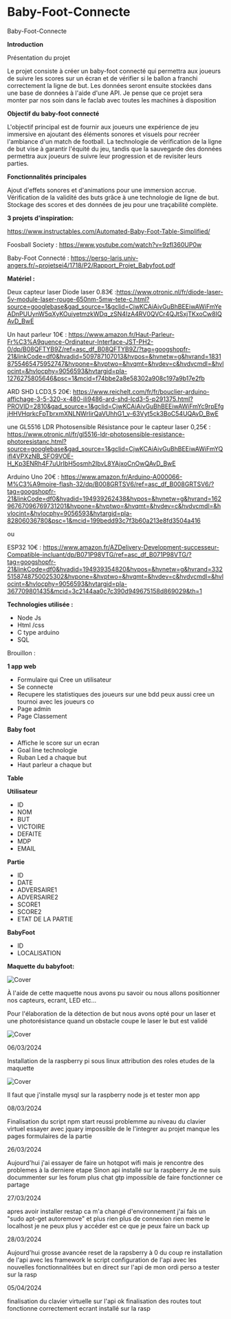# Baby-Foot-Connecte


Baby-Foot-Connecte

**Introduction**

Présentation du projet

Le projet consiste à créer un baby-foot connecté qui permettra aux joueurs de suivre les scores sur un écran et de vérifier si le ballon a franchi correctement la ligne de but. Les données seront ensuite stockées dans une base de données à l'aide d'une API.
Je pense que ce projet sera monter par nos soin dans le faclab avec toutes les machines à disposition 

**Objectif du baby-foot connecté**

L'objectif principal est de fournir aux joueurs une expérience de jeu immersive en ajoutant des éléments sonores et visuels pour recréer l'ambiance d'un match de football. La technologie de vérification de la ligne de but vise à garantir l'équité du jeu, tandis que la sauvegarde des données permettra aux joueurs de suivre leur progression et de revisiter leurs parties.

**Fonctionnalités principales**

Ajout d'effets sonores et d'animations pour une immersion accrue.
Vérification de la validité des buts grâce à une technologie de ligne de but.
Stockage des scores et des données de jeu pour une traçabilité complète.

**3 projets d'inspiration:**

https://www.instructables.com/Automated-Baby-Foot-Table-Simplified/

Foosball Society : https://www.youtube.com/watch?v=9zfI360UP0w

Baby-Foot Connecté : https://perso-laris.univ-angers.fr/~projetsei4/1718/P2/Rapport_Projet_Babyfoot.pdf

**Matériel :**

Deux capteur laser Diode laser 0.83€ :https://www.otronic.nl/fr/diode-laser-5v-module-laser-rouge-650nm-5mw-tete-c.html?source=googlebase&gad_source=1&gclid=CjwKCAiAivGuBhBEEiwAWiFmYeADnPUUynW5qXyKOuiyetmzkWDq_zSN4IzA4RV0QVCr4QJtSxjTKxoCw8IQAvD_BwE

Un haut parleur 10€ : https://www.amazon.fr/Haut-Parleur-Fr%C3%A9quence-Ordinateur-Interface-JST-PH2-0/dp/B08QFTYB9Z/ref=asc_df_B08QFTYB9Z/?tag=googshopfr-21&linkCode=df0&hvadid=509787107013&hvpos=&hvnetw=g&hvrand=18318755465475952747&hvpone=&hvptwo=&hvqmt=&hvdev=c&hvdvcmdl=&hvlocint=&hvlocphy=9056593&hvtargid=pla-1276275805646&psc=1&mcid=f74bbe2a8e58302a908c197a9b17e2fb

ARD SHD LCD3,5 20€: https://www.reichelt.com/fr/fr/bouclier-arduino-affichage-3-5-320-x-480-ili9486-ard-shd-lcd3-5-p291375.html?PROVID=2810&gad_source=1&gclid=CjwKCAiAivGuBhBEEiwAWiFmYc9rpEfgjHHVHqrkcFpTbrxmXNLNWrIirQaVUhhG1_v-63Vyt5ck3BoC54UQAvD_BwE

une GL5516 LDR Photosensible Résistance pour le capteur laser 0,25€ : https://www.otronic.nl/fr/gl5516-ldr-photosensible-resistance-photoresistanc.html?source=googlebase&gad_source=1&gclid=CjwKCAiAivGuBhBEEiwAWiFmYQifl4VPXzNB_SFO9VOE-H_Kp3ENRh4F7uUrIbH5osmh2IbvL8YAjxoCnOwQAvD_BwE

Arduino Uno 20€ : https://www.amazon.fr/Arduino-A000066-M%C3%A9moire-flash-32/dp/B008GRTSV6/ref=asc_df_B008GRTSV6/?tag=googshopfr-21&linkCode=df0&hvadid=194939262438&hvpos=&hvnetw=g&hvrand=16296767096769731201&hvpone=&hvptwo=&hvqmt=&hvdev=c&hvdvcmdl=&hvlocint=&hvlocphy=9056593&hvtargid=pla-82806036780&psc=1&mcid=199bedd93c7f3b60a213e8fd3504a416

ou

ESP32 10€ : https://www.amazon.fr/AZDelivery-Development-successeur-Compatible-incluant/dp/B071P98VTG/ref=asc_df_B071P98VTG/?tag=googshopfr-21&linkCode=df0&hvadid=194939354820&hvpos=&hvnetw=g&hvrand=3325158748750025302&hvpone=&hvptwo=&hvqmt=&hvdev=c&hvdvcmdl=&hvlocint=&hvlocphy=9056593&hvtargid=pla-367709801435&mcid=3c2144aa0c7c390d949675158d869029&th=1

**Technologies utilisée :** 

* Node Js 
* Html /css 
* C type arduino 
* SQL 



Brouillon :

**1 app web**

* Formulaire qui Cree un utilisateur 
* Se connecte 
* Recupere les statistiques des joueurs sur une bdd peux aussi cree un tournoi avec les joueurs co
* Page admin
* Page Classement 

**Baby foot**

* Affiche le score sur un ecran
* Goal line technologie
* Ruban Led a chaque but
* Haut parleur a chaque but

**Table**

**Utilisateur**
* ID
* NOM
* BUT
* VICTOIRE
* DEFAITE
* MDP
* EMAIL

**Partie**

* ID
* DATE 
* ADVERSAIRE1
* ADVERSAIRE2
* SCORE1
* SCORE2
* ETAT DE LA PARTIE

**BabyFoot**

* ID
* LOCALISATION



**Maquette du babyfoot:**

![Cover](https://github.com/WaelChb/Baby-Foot-Connecte/blob/Wael/thumbnail_IMG_5396.jpg)


À l'aide de cette maquette nous avons pu savoir ou nous allons positionner nos capteurs, ecrant, LED etc...

Pour l'élaboration de la détection de but nous avons opté pour un laser et une photorésistance quand un obstacle coupe le laser le but est validé

![Cover](https://github.com/WaelChb/Baby-Foot-Connecte/blob/Wael/thumbnail_IMG_5394.jpg)


06/03/2024

Installation de la raspberry pi sous linux attribution des roles etudes de la maquette  



![Cover](https://github.com/WaelChb/Baby-Foot-Connecte/blob/Wael/thumbnail_IMG_5398.jpg)


Il faut que j'installe mysql sur la raspberry node js et tester mon app 




08/03/2024

Finalisation du script npm start reussi 
problemme au niveau du clavier virtuel essayer avec jquary impossible de le l'integrer au projet 
manque les pages formulaires de la partie 

26/03/2024

Aujourd'hui j'ai essayer de faire un hotqpot wifi mais je rencontre des problemes à la derniere etape 
Sinon api installé sur la raspberry 
Je me suis docummenter sur les forum plus chat gtp impossible de faire fonctionner ce partage 

27/03/2024

apres avoir installer restap ca m'a changé d'environnement 
j'ai fais un "sudo apt-get autoremove" et plus rien plus de connexion rien 
meme le localhost je ne peux plus y accéder 
est ce que je peux faire un back up


28/03/2024  

Aujourd'hui grosse avancée reset de la rapsberry à 0 du coup re installation de l'api avec les framework le script configuration de l'api avec les nouvelles fonctionnalitées but en direct sur l'api de mon ordi perso
a tester sur la rasp

05/04/2024

finalisation du clavier virtuelle sur l'api ok finalisation des routes 
tout fonctionne correctement
ecrant installé sur la rasp
